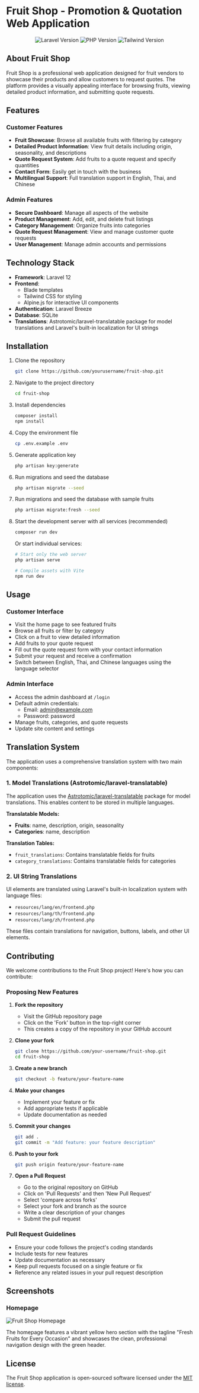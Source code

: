 # Fruit Shop - Promotion & Quotation Web Application

<p align="center">
<img src="https://img.shields.io/badge/Laravel-12.0-red" alt="Laravel Version">
<img src="https://img.shields.io/badge/PHP-8.2-blue" alt="PHP Version">
<img src="https://img.shields.io/badge/Tailwind-3.0-teal" alt="Tailwind Version">
</p>

## About Fruit Shop

Fruit Shop is a professional web application designed for fruit vendors to showcase their products and allow customers to request quotes. The platform provides a visually appealing interface for browsing fruits, viewing detailed product information, and submitting quote requests.

## Features

### Customer Features

- **Fruit Showcase**: Browse all available fruits with filtering by category
- **Detailed Product Information**: View fruit details including origin, seasonality, and descriptions
- **Quote Request System**: Add fruits to a quote request and specify quantities
- **Contact Form**: Easily get in touch with the business
- **Multilingual Support**: Full translation support in English, Thai, and Chinese

### Admin Features

- **Secure Dashboard**: Manage all aspects of the website
- **Product Management**: Add, edit, and delete fruit listings
- **Category Management**: Organize fruits into categories
- **Quote Request Management**: View and manage customer quote requests
- **User Management**: Manage admin accounts and permissions

## Technology Stack

- **Framework**: Laravel 12
- **Frontend**: 
  - Blade templates
  - Tailwind CSS for styling
  - Alpine.js for interactive UI components
- **Authentication**: Laravel Breeze
- **Database**: SQLite
- **Translations**: Astrotomic/laravel-translatable package for model translations and Laravel's built-in localization for UI strings

## Installation

1. Clone the repository
   ```bash
   git clone https://github.com/yourusername/fruit-shop.git
   ```

2. Navigate to the project directory
   ```bash
   cd fruit-shop
   ```

3. Install dependencies
   ```bash
   composer install
   npm install
   ```

4. Copy the environment file
   ```bash
   cp .env.example .env
   ```

5. Generate application key
   ```bash
   php artisan key:generate
   ```

6. Run migrations and seed the database
   ```bash
   php artisan migrate --seed
   ```

7. Run migrations and seed the database with sample fruits
   ```bash
   php artisan migrate:fresh --seed
   ```

8. Start the development server with all services (recommended)
   ```bash
   composer run dev
   ```

   Or start individual services:
   ```bash
   # Start only the web server
   php artisan serve
   
   # Compile assets with Vite
   npm run dev
   ```

## Usage

### Customer Interface

- Visit the home page to see featured fruits
- Browse all fruits or filter by category
- Click on a fruit to view detailed information
- Add fruits to your quote request
- Fill out the quote request form with your contact information
- Submit your request and receive a confirmation
- Switch between English, Thai, and Chinese languages using the language selector

### Admin Interface

- Access the admin dashboard at `/login`
- Default admin credentials:
  - Email: admin@example.com
  - Password: password
- Manage fruits, categories, and quote requests
- Update site content and settings

## Translation System

The application uses a comprehensive translation system with two main components:

### 1. Model Translations (Astrotomic/laravel-translatable)

The application uses the [Astrotomic/laravel-translatable](https://github.com/Astrotomic/laravel-translatable) package for model translations. This enables content to be stored in multiple languages.

**Translatable Models:**
- **Fruits**: name, description, origin, seasonality
- **Categories**: name, description

**Translation Tables:**
- `fruit_translations`: Contains translatable fields for fruits
- `category_translations`: Contains translatable fields for categories

### 2. UI String Translations

UI elements are translated using Laravel's built-in localization system with language files:
- `resources/lang/en/frontend.php`
- `resources/lang/th/frontend.php`
- `resources/lang/zh/frontend.php`

These files contain translations for navigation, buttons, labels, and other UI elements.

## Contributing

We welcome contributions to the Fruit Shop project! Here's how you can contribute:

### Proposing New Features

1. **Fork the repository**
   - Visit the GitHub repository page
   - Click on the 'Fork' button in the top-right corner
   - This creates a copy of the repository in your GitHub account

2. **Clone your fork**
   ```bash
   git clone https://github.com/your-username/fruit-shop.git
   cd fruit-shop
   ```

3. **Create a new branch**
   ```bash
   git checkout -b feature/your-feature-name
   ```

4. **Make your changes**
   - Implement your feature or fix
   - Add appropriate tests if applicable
   - Update documentation as needed

5. **Commit your changes**
   ```bash
   git add .
   git commit -m "Add feature: your feature description"
   ```

6. **Push to your fork**
   ```bash
   git push origin feature/your-feature-name
   ```

7. **Open a Pull Request**
   - Go to the original repository on GitHub
   - Click on 'Pull Requests' and then 'New Pull Request'
   - Select 'compare across forks'
   - Select your fork and branch as the source
   - Write a clear description of your changes
   - Submit the pull request

### Pull Request Guidelines

- Ensure your code follows the project's coding standards
- Include tests for new features
- Update documentation as necessary
- Keep pull requests focused on a single feature or fix
- Reference any related issues in your pull request description

## Screenshots

### Homepage

![Fruit Shop Homepage](https://github.com/Ekaluk52003/laravel_fruitshop/blob/master/screenshots/homepage.png?raw=true)

The homepage features a vibrant yellow hero section with the tagline "Fresh Fruits for Every Occasion" and showcases the clean, professional navigation design with the green header.

## License

The Fruit Shop application is open-sourced software licensed under the [MIT license](https://opensource.org/licenses/MIT).
